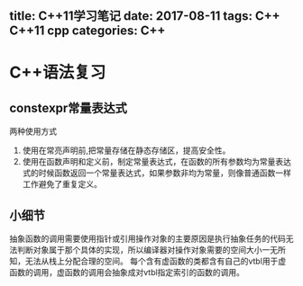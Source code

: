 title: C++11学习笔记
date: 2017-08-11
tags: C++ C++11 cpp
categories: C++
---

# C++语法复习
## constexpr常量表达式
   两种使用方式
   1. 使用在常亮声明前,把常量存储在静态存储区，提高安全性。
   2. 使用在函数声明和定义前，制定常量表达式，在函数的所有参数均为常量表达式的时候函数返回一个常量表达式，如果参数非均为常量，则像普通函数一样工作避免了重复定义。 

## 小细节
   抽象函数的调用需要使用指针或引用操作对象的主要原因是执行抽象任务的代码无法判断对象属于那个具体的实现，所以编译器对操作对象需要的空间大小一无所知，无法从栈上分配合理的空间。
   每个含有虚函数的类都含有自己的vtbl用于虚函数的调用，虚函数的调用会抽象成对vtbl指定索引的函数的调用。
